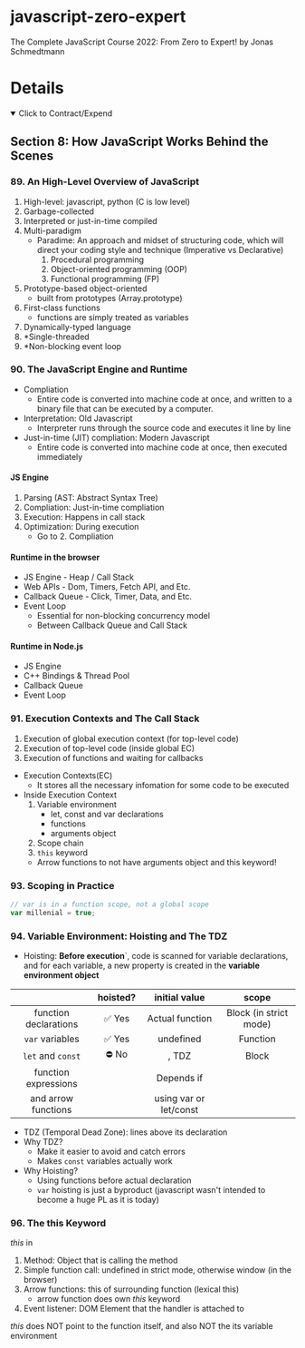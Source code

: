 # javascript-zero-expert

The Complete JavaScript Course 2022: From Zero to Expert! by Jonas Schmedtmann

# Details

<details open> 
  <summary>Click to Contract/Expend</summary>

## Section 8: How JavaScript Works Behind the Scenes

### 89. An High-Level Overview of JavaScript

1. High-level: javascript, python (C is low level)
2. Garbage-collected
3. Interpreted or just-in-time compiled
4. Multi-paradigm
   - Paradime: An approach and midset of structuring code, which will direct your coding style and technique (Imperative vs Declarative)
     1. Procedural programming
     2. Object-oriented programming (OOP)
     3. Functional programming (FP)
5. Prototype-based object-oriented
   - built from prototypes (Array.prototype)
6. First-class functions
   - functions are simply treated as variables
7. Dynamically-typed language
8. \*Single-threaded
9. \*Non-blocking event loop

### 90. The JavaScript Engine and Runtime

- Compliation
  - Entire code is converted into machine code at once, and written to a binary file that can be executed by a computer.
- Interpretation: Old Javascript
  - Interpreter runs through the source code and executes it line by line
- Just-in-time (JIT) compliation: Modern Javascript
  - Entire code is converted into machine code at once, then executed immediately

#### JS Engine

1. Parsing (AST: Abstract Syntax Tree)
2. Compliation: Just-in-time compliation
3. Execution: Happens in call stack
4. Optimization: During execution
   - Go to 2. Compliation

#### Runtime in the browser

- JS Engine - Heap / Call Stack
- Web APIs - Dom, Timers, Fetch API, and Etc.
- Callback Queue - Click, Timer, Data, and Etc.
- Event Loop
  - Essential for non-blocking concurrency model
  - Between Callback Queue and Call Stack

#### Runtime in Node.js

- JS Engine
- C++ Bindings & Thread Pool
- Callback Queue
- Event Loop

### 91. Execution Contexts and The Call Stack

1. Execution of global execution context (for top-level code)
2. Execution of top-level code (inside global EC)
3. Execution of functions and waiting for callbacks

- Execution Contexts(EC)
  - It stores all the necessary infomation for some code to be executed
- Inside Execution Context
  1. Variable environment
     - let, const and var declarations
     - functions
     - arguments object
  2. Scope chain
  3. `this` keyword
  - Arrow functions to not have arguments object and this keyword!

### 93. Scoping in Practice

```js
// var is in a function scope, not a global scope
var millenial = true;
```

### 94. Variable Environment: Hoisting and The TDZ

- Hoisting: **Before execution**`, code is scanned for variable declarations, and for each variable, a new property is created in the **variable environment object**

|                       | hoisted? |     initial value      |         scope          |
| :-------------------: | :------: | :--------------------: | :--------------------: |
| function declarations |  ✅ Yes  |    Actual function     | Block (in strict mode) |
|    `var` variables    |  ✅ Yes  |       undefined        |        Function        |
|   `let` and `const`   |  ⛔️ No  |  <uninitialized>, TDZ  |         Block          |
| function expressions  |          |       Depends if       |                        |
|  and arrow functions  |          | using var or let/const |                        |

- TDZ (Temporal Dead Zone): lines above its declaration
- Why TDZ?
  - Make it easier to avoid and catch errors
  - Makes `const` variables actually work
- Why Hoisting?
  - Using functions before actual declaration
  - `var` hoisting is just a byproduct (javascript wasn't intended to become a huge PL as it is today)

### 96. The this Keyword

_this_ in

1. Method: Object that is calling the method
2. Simple function call: undefined in strict mode, otherwise window (in the browser)
3. Arrow functions: this of surrounding function (lexical this)
   - arrow function does own _this_ keyword
4. Event listener: DOM Element that the handler is attached to

_this_ does NOT point to the function itself, and also NOT the its variable environment

</details>
